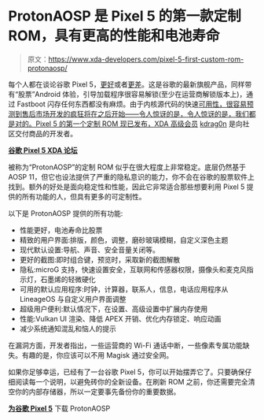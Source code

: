# ProtonAOSP 是 Pixel 5 的第一款定制 ROM，具有更高的性能和电池寿命

> 原文：<https://www.xda-developers.com/pixel-5-first-custom-rom-protonaosp/>

每个人都在谈论谷歌 Pixel 5，[更好](https://www.xda-developers.com/google-pixel-5-review/)或者[更差](https://www.xda-developers.com/pixel-5-owners-reporting-gap-display-body/)。这是谷歌的最新旗舰产品，同样带有“股票”Android 体验，引导加载程序很容易解锁(至少在运营商解锁版本上)，通过 Fastboot 闪存任何东西都没有麻烦。由于内核源代码的快速[可用性，很容易预测到售后市场开发的疯狂将在之后开始——令人惊讶的是，令人惊讶的是，我们都是对的。Pixel 5 的第一个定制 ROM 现已发布，XDA 高级会员](https://www.xda-developers.com/google-pixel-4a-5g-pixel-5-factory-images-kernel-source-code/) [kdrag0n](https://forum.xda-developers.com/member.php?u=7291478) 是向社区交付商品的开发者。

**[谷歌 Pixel 5 XDA 论坛](https://forum.xda-developers.com/pixel-5)**

被称为“ProtonAOSP”的定制 ROM 似乎在很大程度上非常稳定。底层仍然基于 AOSP 11，但它也设法提供了严重的隐私意识的能力，你不会在谷歌的股票软件上找到。额外的好处是面向稳定性和性能，因此它非常适合那些想要利用 Pixel 5 提供的所有功能的人，但具有更多的可定制性。

以下是 ProtonAOSP 提供的所有功能:

*   性能更好，电池寿命比股票
*   精致的用户界面:排版，颜色，调整，磨砂玻璃模糊，自定义深色主题
*   现代默认设置:导航、声音、安全音量关闭等。
*   更好的截图:即时组合键，预览时，采取新的截图解散
*   隐私:microG 支持，快速设置安全，互联网和传感器权限，摄像头和麦克风指示灯，石墨烯的轻微硬化
*   可用的默认应用程序:时钟，计算器，联系人，信息，电话应用程序从 LineageOS 与自定义用户界面调整
*   超级用户便利:默认情况下，在设置、高级设置中扩展内存使用
*   性能:Vulkan UI 渲染、降低 APEX 开销、优化内存锁定、响应动画
*   减少系统通知混乱和恼人的提示

在漏洞方面，开发者指出，一些运营商的 Wi-Fi 通话中断，一些像素专属功能缺失。有趣的是，你应该可以不用 Magisk 通过安全网。

如果你足够幸运，已经有了一台谷歌 Pixel 5，你可以开始摆弄它了。只要确保仔细阅读每一个说明，以避免砖你的全新设备。在刷新 ROM 之前，你还需要完全清空你的内部存储器，所以一定要事先备份你的重要数据。

**[为谷歌 Pixel 5](https://forum.xda-developers.com/pixel-5/development/rom-protonaosp-t4188129)** 下载 ProtonAOSP